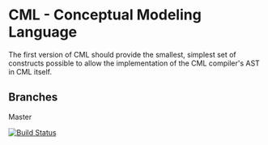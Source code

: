 # CML - Conceptual Modeling Language

The first version of CML should provide the smallest, simplest set of constructs possible to allow the implementation of the CML compiler's AST in CML itself.

## Branches

Master 

[![Build Status](https://travis-ci.com/quenio/cml.svg?token=zPDmYpz7KxPsqqgLP9nq&branch=master)](https://travis-ci.com/quenio/cml)
